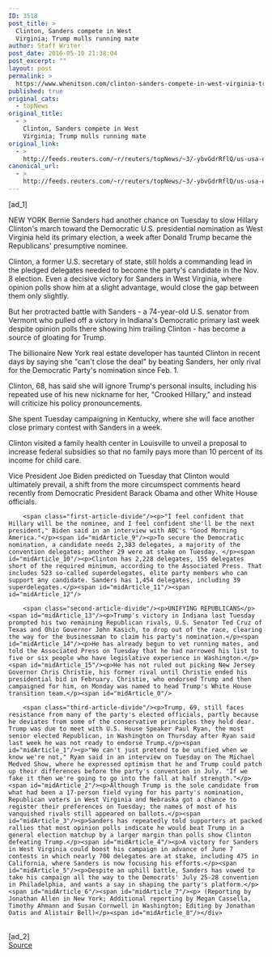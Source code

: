 ```yaml
---
ID: 3518
post_title: >
  Clinton, Sanders compete in West
  Virginia; Trump mulls running mate
author: Staff Writer
post_date: 2016-05-10 21:38:04
post_excerpt: ""
layout: post
permalink: >
  https://www.whenitson.com/clinton-sanders-compete-in-west-virginia-trump-mulls-running-mate/
published: true
original_cats:
  - topNews
original_title:
  - >
    Clinton, Sanders compete in West
    Virginia; Trump mulls running mate
original_link:
  - >
    http://feeds.reuters.com/~r/reuters/topNews/~3/-ybvGdrRflQ/us-usa-election-westvirginia-idUSKCN0Y1163
canonical_url:
  - >
    http://feeds.reuters.com/~r/reuters/topNews/~3/-ybvGdrRflQ/us-usa-election-westvirginia-idUSKCN0Y1163
---
```

 [ad_1]
<br><div id="articleText">
<span id="midArticle_start"/>

<span id="midArticle_0"/><span class="focusParagraph" readability="5"><p><span class="articleLocation">NEW YORK</span> Bernie Sanders had another chance on Tuesday to slow Hillary Clinton's march toward the Democratic U.S. presidential nomination as West Virginia held its primary election, a week after Donald Trump became the Republicans' presumptive nominee.</p></span><span id="midArticle_1"/><p>Clinton, a former U.S. secretary of state, still holds a commanding lead in the pledged delegates needed to become the party's candidate in the Nov. 8 election. Even a decisive victory for Sanders in West Virginia, where opinion polls show him at a slight advantage, would close the gap between them only slightly.</p><span id="midArticle_2"/><p>But her protracted battle with Sanders - a 74-year-old U.S. senator from Vermont who pulled off a victory in Indiana's Democratic primary last week despite opinion polls there showing him trailing Clinton - has become a source of gloating for Trump. </p><span id="midArticle_3"/><p>The billionaire New York real estate developer has taunted Clinton in recent days by saying she "can't close the deal" by beating Sanders, her only rival for the Democratic Party's nomination since Feb. 1. </p><span id="midArticle_4"/><p>Clinton, 68, has said she will ignore Trump's personal insults, including his repeated use of his new nickname for her, "Crooked Hillary," and instead will criticize his policy pronouncements.</p><span id="midArticle_5"/><p>She spent Tuesday campaigning in Kentucky, where she will face another close primary contest with Sanders in a week.</p><span id="midArticle_6"/><p>Clinton visited a family health center in Louisville to unveil a proposal to increase federal subsidies so that no family pays more than 10 percent of its income for child care.</p><span id="midArticle_7"/><p>Vice President Joe Biden predicted on Tuesday that Clinton would ultimately prevail, a shift from the more circumspect comments heard recently from Democratic President Barack Obama and other White House officials.</p><span id="midArticle_8"/>
        
        <span class="first-article-divide"/><p>"I feel confident that Hillary will be the nominee, and I feel confident she'll be the next president," Biden said in an interview with ABC's "Good Morning America."</p><span id="midArticle_9"/><p>To secure the Democratic nomination, a candidate needs 2,383 delegates, a majority of the convention delegates; another 29 were at stake on Tuesday. </p><span id="midArticle_10"/><p>Clinton has 2,228 delegates, 155 delegates short of the required minimum, according to the Associated Press. That includes 523 so-called superdelegates, elite party members who can support any candidate. Sanders has 1,454 delegates, including 39 superdelegates.</p><span id="midArticle_11"/><span id="midArticle_12"/>
        
        <span class="second-article-divide"/><p>UNIFYING REPUBLICANS</p><span id="midArticle_13"/><p>Trump's victory in Indiana last Tuesday prompted his two remaining Republican rivals, U.S. Senator Ted Cruz of Texas and Ohio Governor John Kasich, to drop out of the race, clearing the way for the businessman to claim his party's nomination.</p><span id="midArticle_14"/><p>He has already begun to vet running mates, and told the Associated Press on Tuesday that he had narrowed his list to five or six people who have legislative experience in Washington.</p><span id="midArticle_15"/><p>He has not ruled out picking New Jersey Governor Chris Christie, his former rival until Christie ended his presidential bid in February. Christie, who endorsed Trump and then campaigned for him, on Monday was named to head Trump's White House transition team.</p><span id="midArticle_0"/>
        
        <span class="third-article-divide"/><p>Trump, 69, still faces resistance from many of the party's elected officials, partly because he deviates from some of the conservative principles they hold dear. Trump was due to meet with U.S. House Speaker Paul Ryan, the most senior elected Republican, in Washington on Thursday after Ryan said last week he was not ready to endorse Trump.</p><span id="midArticle_1"/><p>"We can't just pretend to be unified when we know we're not," Ryan said in an interview on Tuesday on The Michael Medved Show, where he expressed optimism that he and Trump could patch up their differences before the party's convention in July. "If we fake it then we're going to go into the fall at half strength."</p><span id="midArticle_2"/><p>Although Trump is the sole candidate from what had been a 17-person field vying for his party's nomination, Republican voters in West Virginia and Nebraska got a chance to register their preferences on Tuesday; the names of most of his vanquished rivals still appeared on ballots.</p><span id="midArticle_3"/><p>Sanders has repeatedly told supporters at packed rallies that most opinion polls indicate he would beat Trump in a general election matchup by a larger margin than polls show Clinton defeating Trump.</p><span id="midArticle_4"/><p>A victory for Sanders in West Virginia could boost his campaign in advance of June 7 contests in which nearly 700 delegates are at stake, including 475 in California, where Sanders is now focusing his efforts.</p><span id="midArticle_5"/><p>Despite an uphill battle, Sanders has vowed to take his campaign all the way to the Democrats' July 25-28 convention in Philadelphia, and wants a say in shaping the party's platform.</p><span id="midArticle_6"/><span id="midArticle_7"/><p> (Reporting by Jonathan Allen in New York; Additional reporting by Megan Cassella, Timothy Ahmann and Susan Cornwell in Washington; Editing by Jonathan Oatis and Alistair Bell)</p><span id="midArticle_8"/></div>
<br>[ad_2]
<br><a href="http://feeds.reuters.com/~r/reuters/topNews/~3/-ybvGdrRflQ/us-usa-election-westvirginia-idUSKCN0Y1163">Source </a>